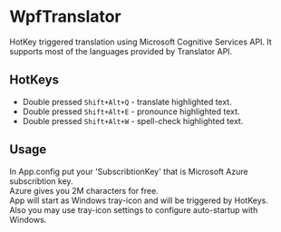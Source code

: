 # WpfTranslator
HotKey triggered translation using Microsoft Cognitive Services API.
It supports most of the languages provided by Translator API.

## HotKeys
- Double pressed `Shift+Alt+Q` - translate highlighted text.
- Double pressed `Shift+Alt+E` - pronounce highlighted text.
- Double pressed `Shift+Alt+W` - spell-check highlighted text.

## Usage
In App.config put your 'SubscribtionKey' that is Microsoft Azure subscribtion key.  
Azure gives you 2M characters for free.  
App will start as Windows tray-icon and will be triggered by HotKeys.  
Also you may use tray-icon settings to configure auto-startup with Windows.  
